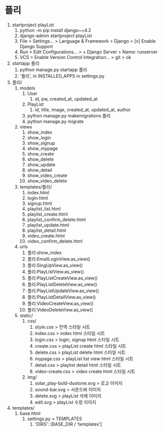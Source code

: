 # 플리



1. startproject playList
   1. python -m pip install django~=4.2
   2. django-admin startproject playList
   3. File > Settings... > Language & Framework > Django > [v] Enable Django Support
   4. Run > Edit Configurations... > + Django Server > Name: runserver
   5. VCS > Enable Version Control Integration... > git > ok
2. startapp 플리
   1. python manage.py startapp 플리
   2. '플리', in INSTALLED_APPS in settings.py
3. 플리/
   1. models
      1. User
         1. id, pw, created_at, updated_at
      2. PlayList
         1. id, title, image, created_at, updated_at, author
      3. python manage.py makemigrations 플리
      4. python manage.py migrate
   2. views
      1. show_index
      2. show_login
      3. show_signup
      4. show_mypage
      5. show_create
      6. show_delete
      7. show_update
      8. show_detail
      9. show_video_create
      10. show_video_delete
   3. templates/플리/
      1. index.html
      2. login.html
      3. signup.html
      4. playlist_list.html
      5. playlist_create.html
      6. playlist_confirm_delete.html
      7. playlist_update.html
      8. playlist_detail.html
      9. video_create.html
      10. video_confirm_delete.html
   4. urls
      1. 플리:show_index
      2. 플리:EmailLoginView.as_view()
      3. 플리:SingUpView.as_view()
      4. 플리:PlayListView.as_view()
      5. 플리:PlayListCreateView.as_view()
      6. 플리:PlayListDeleteView.as_view()
      7. 플리:PlayListUpdateView.as_view()
      8. 플리:PlayListDetailView.as_view()
      9. 플리:VideoCreateView.as_view()
      10. 플리:VideoDeleteView.as_view()
   5. static/
      1. css/
         1. style.css > 전역 스타일 시트
         2. index.css > index html 스타일 시트
         3. login.css > login, signup html 스타일 시트 
         4. create.css > playList create html 스타일 시트
         5. delete.css > playList delete html 스타일 시트
         6. mypage.css > playList list view html 스타일 시트
         7. detail.css > playlist detail html 스타일 시트
         8. video-create.css > video create html 스타일 시트
      2. img/
         1. solar_play-bold-duotone.svg > 로고 이미지
         2. sound-bar.svg > 사운드바 이미지
         3. delete.svg > playList 삭제 이미지
         4. edit.svg > playList 수정 이미지
4. templates/
   1. base.html
      1. settings.py > TEMPLATES
         1. 'DIRS': [BASE_DIR / 'templates']

